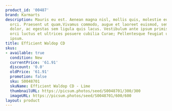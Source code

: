 ```yaml
---
product_id: '00487'
brand: Karmarts
description: Mauris eu est. Aenean magna nisl, mollis quis, molestie eu, feugiat in,
  orci. Praesent ut quam.Vivamus commodo, augue et laoreet euismod, sem sapien tempor
  dolor, ac egestas sem ligula quis lacus. Vestibulum ante ipsum primis in faucibus
  orci luctus et ultrices posuere cubilia Curae; Pellentesque feugiat ullamcorper
  ipsum.
title: Efficient Waldop CD
skus:
- available: true
  condition: New
  currentPrice: '61.91'
  discount: '0.0'
  oldPrice: '61.91'
  promotion: false
  sku: S0048701
  skuName: Efficient Waldop CD - Lime
  thumbnailURL: https://picsum.photos/seed/S0048701/300/300
  imageURL: https://picsum.photos/seed/S0048701/600/600
layout: product
---
```

